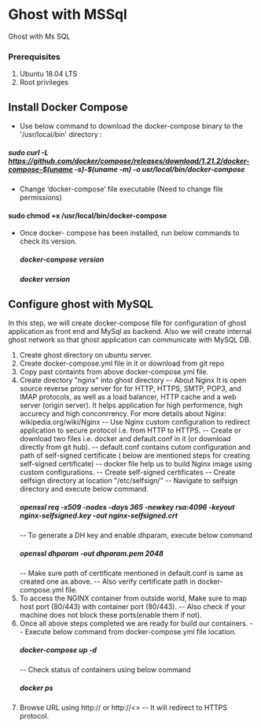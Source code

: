 # Ghost with MSSql
Ghost with Ms SQL

### Prerequisites
1.	Ubuntu 18.04 LTS
2.	Root privileges

## Install Docker Compose
- Use below command to download the docker-compose binary to the '/usr/local/bin' directory :

 ##### sudo curl -L https://github.com/docker/compose/releases/download/1.21.2/docker-compose-$(uname -s)-$(uname -m) -o usr/local/bin/docker-compose 
  
- Change ‘docker-compose’ file executable (Need to change file permissions)
#### sudo chmod +x /usr/local/bin/docker-compose

- Once docker- compose has been installed, run below commands to check its version.
    ##### docker-compose version
    ##### docker version

## Configure ghost with MySQL
In this step, we will create docker-compose file for configuration of ghost application as front end and MySql as backend. Also we will create internal ghost network so that ghost application can communicate with MySQL DB.

1) Create ghost directory on ubuntu server.
2) Create docker-compose.yml file in it or download from git repo
3) Copy past containts from above docker-compose.yml file. 
4) Create directory "nginx" into ghost directory
   -- About Nginx
      It is open source reverse proxy server for for HTTP, HTTPS, SMTP, POP3, and IMAP protocols, as well as a load balancer, HTTP             cache and a web server (origin server). It helps application for high performence, high accurecy and high conconrrency.
      For more details about Nginx: wikipedia.org/wiki/Nginx
   -- Use Nginx custom configuration to redirect application to secure protocol i.e. from HTTP to HTTPS.
   -- Create or download two files i.e. docker and default.conf in it (or download directly from git hub).
   -- default.conf contains cutom configuration and path of self-signed certificate ( below are mentioned steps for creating self-signed       certificate)
   -- docker file help us to build Nginx image using custom configurations.
   -- Create self-signed certificates
   -- Create selfsign directory at location "/etc/selfsign/"
   -- Navigate to selfsign directory and execute below command.
   ##### openssl req -x509 -nodes -days 365 -newkey rsa:4096 -keyout nginx-selfsigned.key -out nginx-selfsigned.crt
   -- To generate a DH key and enable dhparam, execute below command 
   ##### openssl dhparam -out dhparam.pem 2048
   -- Make sure path of certificate mentioned in default.conf is same as created one as above.
   -- Also verify certificate path in docker-compose.yml file.
  5) To access the NGINX container from outside world, Make sure to map host port (80/443) with container port (80/443).
     -- Also check if your machine does not block these ports(enable them if not).
  6) Once all above steps completed we are ready for build our containers.
    -- Execute below command from docker-compose.yml file location.
     ##### docker-compose up -d
     -- Check status of containers using below command
     ##### docker ps
   7) Browse URL using http://<host ip> or http://<<hostname>> 
     -- It will redirect to HTTPS protocol.
 



